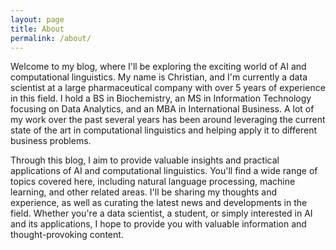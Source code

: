 ```yaml
---
layout: page
title: About
permalink: /about/
---
```


Welcome to my blog, where I'll be exploring the exciting world of AI and computational linguistics. My name is Christian, and I'm currently a data scientist at a large pharmaceutical company with over 5 years of experience in this field. I hold a BS in Biochemistry, an MS in Information Technology focusing on Data Analytics, and an MBA in International Business. A lot of my work over the past several years has been around leveraging the current state of the art in computational linguistics and helping apply it to different business problems.

Through this blog, I aim to provide valuable insights and practical applications of AI and computational linguistics. You'll find a wide range of topics covered here, including natural language processing, machine learning, and other related areas. I'll be sharing my thoughts and experience, as well as curating the latest news and developments in the field. Whether you're a data scientist, a student, or simply interested in AI and its applications, I hope to provide you with valuable information and thought-provoking content.


[GitHub]: https://github.com/M-Chimiste
